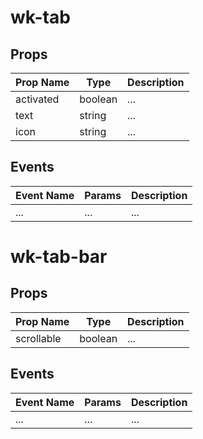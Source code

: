 # wk-tab

## Props

Prop Name | Type | Description
--- | --- | ---
activated | boolean | ...
text | string | ...
icon | string | ...


## Events

Event Name | Params | Description
--- | --- | ---
... | ... | ...

# wk-tab-bar

## Props

Prop Name | Type | Description
--- | --- | ---
scrollable | boolean | ...


## Events

Event Name | Params | Description
--- | --- | ---
... | ... | ...
